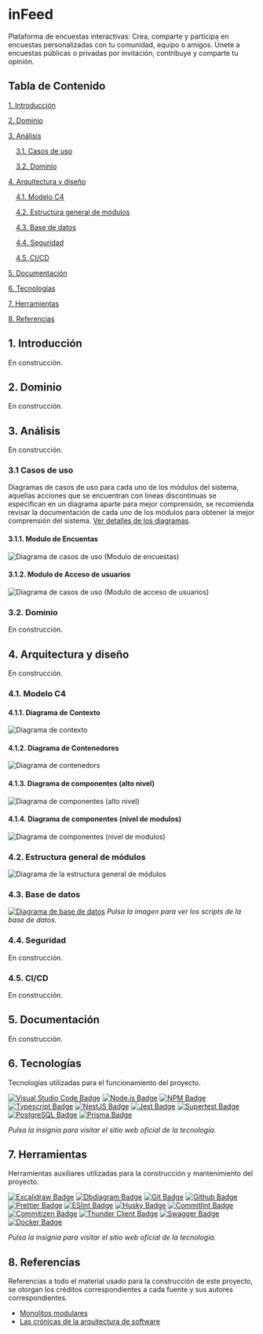 # inFeed

Plataforma de encuestas interactivas: Crea, comparte y participa en encuestas personalizadas con tu comunidad, equipo o amigos. Únete a encuestas públicas o privadas por invitación, contribuye y comparte tu opinión.

## Tabla de Contenido

[1. Introducción](#1-introducción)

[2. Dominio](#2-dominio)

[3. Análisis](#3-análisis)

&nbsp;&nbsp;&nbsp;&nbsp;[3.1. Casos de uso](#31-casos-de-uso)

&nbsp;&nbsp;&nbsp;&nbsp;[3.2. Dominio](#32-dominio)

[4. Arquitectura y diseño](#4-arquitectura-y-diseño)

&nbsp;&nbsp;&nbsp;&nbsp;[4.1. Modelo C4](#41-modelos-c4)

&nbsp;&nbsp;&nbsp;&nbsp;[4.2. Estructura general de módulos](#42-estructura-general-de-módulos)

&nbsp;&nbsp;&nbsp;&nbsp;[4.3. Base de datos](#43-base-de-datos)

&nbsp;&nbsp;&nbsp;&nbsp;[4.4. Seguridad](#44-seguridad)

&nbsp;&nbsp;&nbsp;&nbsp;[4.5. CI/CD](#45-cicd)

[5. Documentación](#5-documentación)

[6. Tecnologías](#6-tecnologías)

[7. Herramientas](#7-herramientas)

[8. Referencias](#8-referencias)

## 1. Introducción

En construcción.

## 2. Dominio

En construcción.

## 3. Análisis

En construcción.

### 3.1 Casos de uso

Diagramas de casos de uso para cada uno de los módulos del sistema, aquellas acciones que se encuentran con lineas discontinuas se especifican en un diagrama aparte para mejor comprensión, se recomienda revisar la documentación de cada uno de los módulos para obtener la mejor comprensión del sistema. [Ver detalles de los diagramas](./docs/use%20cases/detailed/ "Enlace hacia los diagramas de detalle").

#### 3.1.1. Modulo de Encuentas

![Diagrama de casos de uso (Modulo de encuestas)](./docs/use%20cases/survey-module.png "Diagrama de casos de uso (Modulo de encuestas)")

#### 3.1.2. Modulo de Acceso de usuarios

![Diagrama de casos de uso (Modulo de acceso de usuarios)](./docs/use%20cases/user-access-module.png "Diagrama de casos de uso (Modulo de acceso de usuarios)")

### 3.2. Dominio

En construcción.

## 4. Arquitectura y diseño

En construcción.

### 4.1. Modelo C4

#### 4.1.1. Diagrama de Contexto

![Diagrama de contexto](./docs/architecture/C4/1-context.png "Diagrama de contexto")

#### 4.1.2. Diagrama de Contenedores

![Diagrama de contenedors](./docs/architecture/C4/2-container.png "Diagrama de contenedores")

#### 4.1.3. Diagrama de componentes (alto nivel)

![Diagrama de componentes (alto nivel)](./docs/architecture/C4/3-component-high-level.png "Diagrama de componentes (alto nivel)")

#### 4.1.4. Diagrama de componentes (nivel de modulos)

![Diagrama de componentes (nivel de modulos)](./docs/architecture/C4/4-component-module-level.png "Diagrama de componentes (nivel de modulos)")

### 4.2. Estructura general de módulos

![Diagrama de la estructura general de módulos](./docs/architecture/general-first-view.png "Diagrama de la estructura general de módulos")

### 4.3. Base de datos

[![Diagrama de base de datos](./docs/database/inFeedDB.png "Diagrama de base de datos")](./docs/database/inFeedDB.sql)
_Pulsa la imagen para ver los scripts de la base de datos._

### 4.4. Seguridad

En construcción.

### 4.5. CI/CD

En construcción.

## 5. Documentación

En construcción.

## 6. Tecnologías

Tecnologías utilizadas para el funcionamiento del proyecto.

[![Visual Studio Code Badge](https://img.shields.io/badge/Visual%20Studio%20Code-grey?style=flat&logo=visual-studio-code&logoColor=blue)](https://code.visualstudio.com/ "Enlace hacia la pagina oficialde Visual Studio Code")
[![Node.js Badge](https://img.shields.io/badge/Node.js-grey?style=flat&logo=node.js)](https://nodejs.org/ "Enlace hacia la pagina oficial de Node.js")
[![NPM Badge](https://img.shields.io/badge/NPM-grey?style=flat&logo=npm)](https://npm.com/ "Enlace hacia la pagina oficial de NPM")
[![Typescript Badge](https://img.shields.io/badge/Typescript-grey?style=flat&logo=typescript)](https://www.typescriptlang.org/ "Enlace hacia la pagina oficial de Typescript")
[![NestJS Badge](https://img.shields.io/badge/NestJS-grey?style=flat&logo=nestjs&logoColor=red)](https://nestjs.com/ "Enlace hacia la pagina oficial de NestJS")
[![Jest Badge](https://img.shields.io/badge/Jest-grey?style=flat&logo=jest&logoColor=pink)](https://jestjs.io/ "Enlace hacia la pagina oficial de Jest")
[![Supertest Badge](https://img.shields.io/badge/Supertest-grey?style=flat&logo=super-test)](https://www.npmjs.com/package/supertest "Enlace hacia la pagina oficial de Supertest")
[![PostgreSQL Badge](https://img.shields.io/badge/PostgreSQL-grey?style=flat&logo=postgresql)](https://www.postgresql.org/ "Enlace hacia la pagina oficial de PostgreSQL")
[![Prisma Badge](https://img.shields.io/badge/Prisma-grey?style=flat&logo=prisma&logoColor=black)](https://www.prisma.io/ "Enlace hacia la pagina oficial de Prisma")

_Pulsa la insignia para visitar el sitio web oficial de la tecnología._

## 7. Herramientas

Herramientas auxiliares utilizadas para la construcción y mantenimiento del proyecto.

[![Excalidraw Badge](https://img.shields.io/badge/Excalidaw-grey?style=flat&logo=excalidraw)](https://excalidraw.com/ "Enlace hacia la pagina oficial de Excalidraw")
[![Dbdiagram Badge](https://img.shields.io/badge/Dbdiagram-grey?style=flat&logo=dbdiagram)](https://dbdiagram.io/ "Enlace hacia la pagina oficial de Dbdiagram")
[![Git Badge](https://img.shields.io/badge/Git-grey?style=flat&logo=git)](https://git-scm.com/ "Enlace hacia la pagina oficial de Git")
[![Github Badge](https://img.shields.io/badge/Github-grey?style=flat&logo=github)](https://github.com/ "Enlace hacia la pagina oficial de Github")
[![Prettier Badge](https://img.shields.io/badge/Prettier-grey?style=flat&logo=prettier)](https://prettier.io/ "Enlace hacia la pagina oficial de Prettier")
[![ESlint Badge](https://img.shields.io/badge/ESlint-grey?style=flat&logo=eslint&logoColor=blueviolet)](https://eslint.org/ "Enlace hacia la pagina oficial de ESlint")
[![Husky Badge](https://img.shields.io/badge/Husky-grey?style=flat&logo=husky)](https://typicode.github.io/husky/ "Enlace hacia la pagina oficial de Husky")
[![Commitlint Badge](https://img.shields.io/badge/Commitlint-grey?style=flat&logo=commitlint)](https://commitlint.js.org/ "Enlace hacia la pagina oficial de Commitlint")
[![Commitizen Badge](https://img.shields.io/badge/Commitizen-grey?style=flat&logo=commitizen)](https://commitizen-tools.github.io/commitizen/ "Enlace hacia la pagina oficial de Commitizen")
[![Thunder Client Badge](https://img.shields.io/badge/Thunder%20Client-grey?style=flat&logo=thunder-client)](https://www.thunderclient.com/ "Enlace hacia la pagina oficial de Thunder Client")
[![Swagger Badge](https://img.shields.io/badge/Swagger-grey?style=flat&logo=swagger)](https://swagger.io/ "Enlace hacia la pagina oficial de Swagger")
[![Docker Badge](https://img.shields.io/badge/Docker-grey?style=flat&logo=docker)](https://www.docker.com/ "Enlace hacia la pagina oficial de Docker")

_Pulsa la insignia para visitar el sitio web oficial de la tecnología._

## 8. Referencias

Referencias a todo el material usado para la construcción de este proyecto, se otorgan los créditos correspondientes a cada fuente y sus autores correspondientes.

- [Monolitos modulares](https://github.com/kgrzybek/modular-monolith-with-ddd?tab=readme-ov-file#30-c4-model)
- [Las crónicas de la arquitectura de software](https://herbertograca.com/2017/07/03/the-software-architecture-chronicles/)
